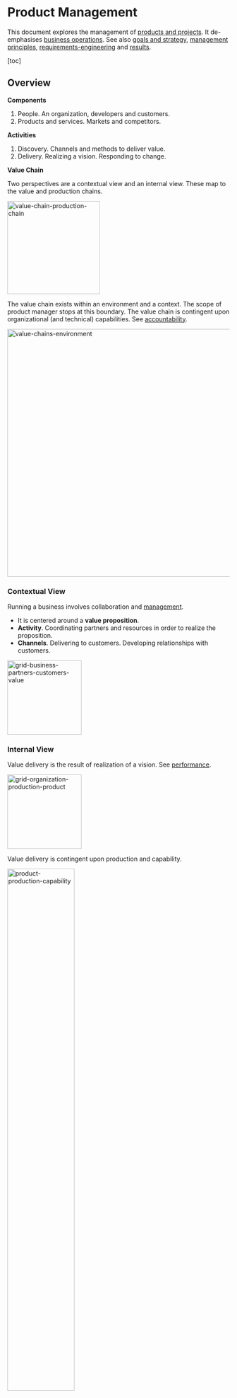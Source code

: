 # Product Management

This document explores the management of [products and projects](../labour/products-projects-initiatives.md). It de-emphasises [business operations](https://en.wikipedia.org/wiki/Business_operations). See also [goals and strategy](./goals-planning-strategy.md),  [management principles](../management-principles.md), [requirements-engineering](../requirements-engineering.md) and [results](../labour/realization.md).

[toc]

## Overview

**Components**

1. People. An organization, developers and customers.
2. Products and services. Markets and competitors.



**Activities**

1. Discovery. Channels and methods to deliver value.
2. Delivery. Realizing a vision. Responding to change.



**Value Chain**

Two perspectives are a contextual view and an internal view. These map to the value and production chains.

<img src="../img/value-chain-production-chain.png" alt="value-chain-production-chain" style="height:15em;" />



The value chain exists within an environment and a context. The scope of product manager stops at this boundary. The value chain is contingent upon organizational (and technical) capabilities. See [accountability](../collaboration/accountability.md).

<img src="../img/value-chain-environment.png" alt="value-chains-environment" style="width:40em;" />



### Contextual View

Running a business involves collaboration and [management](https://en.wikipedia.org/wiki/Business_Model_Canvas).

- It is centered around a **value proposition**.
- **Activity**. Coordinating partners and resources in order to realize the proposition.
- **Channels**. Delivering to customers. Developing relationships with customers.



<img src="../img/grid-business-partners-customers-value.png" alt="grid-business-partners-customers-value" style="height:12em;" />



### Internal View

Value delivery is the result of realization of a vision. See [performance](../collaboration/team-performance.md).

<img src="../img/grid-organization-production-product.png" alt="grid-organization-production-product" style="height:12em;" />

Value delivery is contingent upon production and capability.



<img src="../img/product-production-capability.png" alt="product-production-capability" style="width:55%;" />



## Value Delivery

Value is a mix of direct value and growth.

<img src="../img/growth-and-value.png" alt="growth-and-value" style="height:16em;" />



### What

Value delivery can be understood in two directions. See [delivery](../labour/realization.md).

**1.** Ideas guide production, which results in increments, which are delivered to users, which provides them value, which results in profit.

<img src="../img/output-outcome-impact.png" alt="output-outcome-impact-project" style="width:80%;" />



**2.** Ideas guide target conditions, which guide planning, which results in initiatives, which result in execution. 



![output-outcome-impact-reversed](../img/output-outcome-impact-reversed.png)

See also [initiatives](../labour/initiatives.md) and [bets](../labour/bets.md).



### How

Three innovation horizons. From exploitation to exploration.

1. Current cash-flow (value): profitable now. Risk: they may become a commodity.
2. High-growth businesses: will become cash-flow.
3. Growth options: will potentially become growth.

<img src="../img/effective-efficient-predictable.png" alt="effective-efficient-predictable" style="height:16em;" />



## Background

### Project Management

**From project to product**

> Product management combines short term projects with long-living products.



![output-outcome-impact](../img/output-outcome-impact-product-project.png)



**Not project, but project<u>s</u> management**
Often, projects are executed in conjunction to each other. To avoid local optimization, the portfolio of products must be taken into account.

**The problem of uncertainty**
In uncertain environments, projects will usually fail to meet either time, cost or initial requirements. In the presence of both [idiosyncratic](https://en.wikipedia.org/wiki/Idiosyncrasy) and [systematic risk](https://en.wikipedia.org/wiki/Systematic_risk) there can be a need for flexibility or agility. Moreover, the behaviour of users and market dynamics are even more difficult to predict. This can be address in several ways.

- A product strategy may consists of [multiple](https://en.wikipedia.org/wiki/Diversification_(finance)) initiatives that are designed to create a competitive edge.
- Continuous product discovery. Iteratively testing beliefs.
- Fast delivery of product increments.



### Strategy

Ansoff's matrix. Product-Market Expansion Grid. Uncertainty increases from top-left to the bottom-right.

|                      | Existing Products  | New Products                   |
| -------------------- | ------------------ | ------------------------------ |
| **Existing Markets** | Market penetration | Product development            |
| **New Markets**      | Market development | Product/Market diversification |

[Porter's generic strategies](https://en.wikipedia.org/wiki/Porter's_generic_strategies): market and competitive advantage

|                                      | Uniqueness / value                                           | Cost position                                                |
| ------------------------------------ | ------------------------------------------------------------ | ------------------------------------------------------------ |
| **Industrywide / mass scope**        | Differentiation leadership<br />(marketing, branding, quality) | Overall cost leadership<br />(economies of scale, efficiency) |
| **Particular segment / niche scope** | Differentiation focus<br />(target/respond to specific customer needs) | Cost focus<br />(limit scope/complexity)                     |

Philosophy

- MVP. Then iterate
- Be insanely great (Apple).



### Terminology

**Software as a service**

- [SaaS](https://en.wikipedia.org/wiki/Software_as_a_service): the customer manages the (application) data and access to it.
- [PaaS](https://en.wikipedia.org/wiki/Platform_as_a_service): the customer manages the application themselves.
- [IaaS](https://en.wikipedia.org/wiki/Infrastructure_as_a_service): the customer manages the application and its runtime (e.g. the OS).

- [B2B](https://en.wikipedia.org/wiki/Business-to-business): Sell to a business
- [B2C](https://en.wikipedia.org/wiki/Direct-to-consumer): Sell directly to a consumer

**Marketing**

- Focus, sell one idea. Kort en bondig.
- Analogies to fuel imagination.
- Present features as solutions

**Market**

> Good strategy means saying no.

Don't expect to satisfy all possible customers. Instead optimize for a limited subset of them.

- Target market: optimize product for this market
- Boundary: additional sales, but don't optimize product for this markter
- Excluded from target

[Market segmentation](https://en.wikipedia.org/wiki/Market_segmentation) is key because perception of value is subjective. In non-segmented markets, customers with high value perception pay just the average price and customers with relatively low value perception will not pay at all. Ideally products are optimized for a single user, at scale.

**Lifecycle Mangement**

Designing products and leading product-based teams is one thing. A next challenge is managing complexity, which might increase as systems and codebases evolve.

Solutions include:

- Move from product-based teams to functional teams (or back).
- Scope down applications, outsource non-core activities.

**Innovation**

The main constraints are:

- Capital. Expected rate of return of an investment should exceed the interest rate (weighed by risk).
- Human capital. E.g. organization size.

Similar to markets, processes may have to be adjusted constantly. Do have regular conversations about the tooling and way of working. Don't rely on just metrics.

**Timeline**

![plot-expected-completion-time](../img/plot-expected-completion-time.png)

![plot-estimated-num-features](../img/plot-estimated-num-features.png)



## Anti-patterns

[Agile Product Ownership](https://www.youtube.com/watch?v=502ILHjX9EE) - overview by Henrik Kniberg

**Customer chasing development**
Optimize on satisfying a single customer, instead of a market.

**Feature Factory**
Bias for releasing features, rather than solving customer problems. See [software-engineering](../software-engineering.md%5D).

**Pet Projects**
Build something in secret to avoid the administrative or collaborative overhead.

**Promotion driven development**
Bias for optics & complexity. Build interesting stuff tools of useful tools.

**Shadow Strategy**
A [locally optimized, simplified version](https://twitter.com/johncutlefish/status/1574851694348750849) of a greater strategy. It may be created by ignorance or on purpose (for motivational reasons).

**Zombie product**
A product that is kept alive for political or personal reasons rather than market demand.

